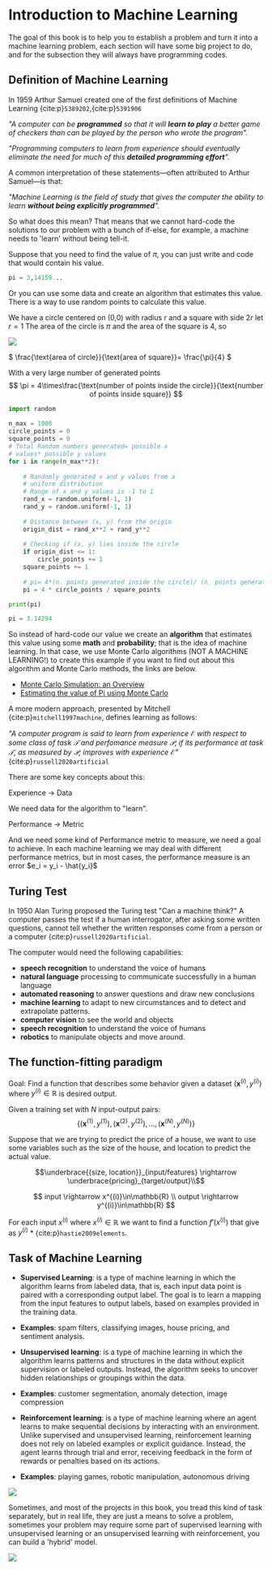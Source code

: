 # Introduction to Machine Learning

The goal of this book is to help you to establish a problem and turn it into a machine learning problem, each section will have some big project to do, and for the subsection they will always have programming codes.

## Definition of Machine Learning

In 1959 Arthur Samuel created one of the first definitions of Machine Learning {cite:p}`5389202`,{cite:p}`5391906`

*"A computer can be **programmed** so that it will **learn to play** a better game of checkers than can be played by the person who wrote the program".*

*"Programming computers to learn from experience should eventually eliminate the need for much of this **detailed programming effort**".*

A common interpretation of these statements—often attributed to Arthur Samuel—is that:

*"Machine Learning is the field of study that gives the computer the ability to learn **without being explicitly programmed**".*

So what does this mean? That means that we cannot hard-code the solutions to our problem with a bunch of if-else, for example, a machine needs to 'learn' without being tell-it. 

Suppose that you need to find the value of $\pi$, you can just write and code that would contain his value.

```python
pi = 3,14159...
```

Or you can use some data and create an algorithm that estimates this value. There is a way to use random points to calculate this value.

We have a circle centered on (0,0) with radius $r$ and a square with side $2r$ let $r=1$ The area of the circle is $\pi$ and the area of the square is 4, so

![](./01-basic-concepts/img/monte.png)

$ \frac{\text{area of circle}}{\text{area of square}}= \frac{\pi}{4} $

With a very large number of generated points
$$ \pi = 4\times\frac{\text{number of points inside the circle}}{\text{number of points inside square}} $$

```python
import random
 
n_max = 1000
circle_points = 0
square_points = 0
# Total Random numbers generated= possible x
# values* possible y values
for i in range(n_max**2):
 
    # Randomly generated x and y values from a
    # uniform distribution
    # Range of x and y values is -1 to 1
    rand_x = random.uniform(-1, 1)
    rand_y = random.uniform(-1, 1)
 
    # Distance between (x, y) from the origin
    origin_dist = rand_x**2 + rand_y**2
 
    # Checking if (x, y) lies inside the circle
    if origin_dist <= 1:
        circle_points += 1
    square_points += 1
 
    # pi= 4*(n. points generated inside the circle)/ (n. points generated inside the square)
    pi = 4 * circle_points / square_points

print(pi)
```

```python
pi = 3.14294
```

So instead of hard-code our value we create an **algorithm** that estimates this value using some **math** and **probability**; that is the idea of machine learning. In that case, we use Monte Carlo algorithms (NOT A MACHINE LEARNING!) to create this example if you want to find out about this algorithm and Monte Carlo methods, the links are below.

* [Monte Carlo Simulation: an Overview](https://www.sciencedirect.com/topics/economics-econometrics-and-finance/monte-carlo-simulation)
* [Estimating the value of Pi using Monte Carlo](https://www.geeksforgeeks.org/estimating-value-pi-using-monte-carlo/)


A more modern approach, presented by Mitchell {cite:p}`mitchell1997machine`, defines learning as follows:

*"A computer program is said to learn from experience $\mathcal{E}$ with respect to some class of task $\mathcal{T}$ and perfomance measure $\mathcal{P}$, if its performance at task $\mathcal{T}$, as measured by $\mathcal{P}$, improves with experience $\mathcal{E}$"* {cite:p}`russell2020artificial`

There are some key concepts about this:

Experience ->  Data

We need data for the algorithm to "learn".

Performance -> Metric

And we need some kind of Performance metric to measure, we need a goal to achieve.
In each machine learning we may deal with different performance metrics, but in most cases, the performance measure is an error $e_i = y_i - \hat{y_i}$

## Turing Test
In 1950 Alan Turing proposed the Turing test "Can a machine think?"
A computer passes the test if a human interrogator, after asking some written questions, cannot tell whether the written responses come from a person or a computer {cite:p}`russell2020artificial`.

The computer would need the following capabilities:
* **speech recognition** to understand the voice of humans
* **natural language** processing to communicate successfully in a human language
* **automated reasoning** to answer questions and draw new conclusions
* **machine learning** to adapt to new circumstances and to detect and extrapolate patterns.
* **computer vision** to see the world and objects
* **speech recognition** to understand the voice of humans
* **robotics** to manipulate objects and move around.

## The function-fitting paradigm

Goal: Find a function that describes some behavior given a dataset $(\mathbf{x}^{(i)},y^{(i)})$ where $y^{(i)}\in\mathbb{R}$ is desired output.

Given a training set with $N$ input-output pairs:
$$\{(\mathbf{x}^{(1)},y^{(1)}),(\mathbf{x}^{(2)},y^{(2)}),...,(\mathbf{x}^{(N)},y^{(N)})\}$$

Suppose that we are trying to predict the price of a house, we want to use some variables such as the size of the house, and location to predict the actual value.

$$\underbrace{{size, location}}_{input/features} \rightarrow \underbrace{pricing}_{target/output}\\$$

$$
    input \rightarrow x^{(i)}\in\mathbb{R} \\
    output \rightarrow y^{(i)}\in\mathbb{R} 
$$


For each input $x^{(i)}$ where $x^{(i)}\in\mathbb{R}$ we want to find a function $f'(x^{(i)})$ that give as $y^{(i)}$ * {cite:p}`hastie2009elements`.

## Task of Machine Learning

* **Supervised Learning**: is a type of machine learning in which the algorithm learns from labeled data, that is, each input data point is paired with a corresponding output label. The goal is to learn a mapping from the input features to output labels, based on examples provided in the training data.

* **Examples**: spam filters, classifying images, house pricing, and sentiment analysis.

* **Unsupervised learning**: is a type of machine learning in which the algorithm learns patterns and structures in the data without explicit supervision or labeled outputs. Instead, the algorithm seeks to uncover hidden relationships or groupings within the data.

* **Examples**: customer segmentation, anomaly detection, image compression

* **Reinforcement learning**: is a type of machine learning where an agent learns to make sequential decisions by interacting with an environment. Unlike supervised and unsupervised learning, reinforcement learning does not rely on labeled examples or explicit guidance. Instead, the agent learns through trial and error, receiving feedback in the form of rewards or penalties based on its actions.

* **Examples**: playing games, robotic manipulation, autonomous driving 


![](./01-basic-concepts/img/super_intro.png)

Sometimes, and most of the projects in this book, you tread this kind of task separately, but in real life, they are just a means to solve a problem, sometimes your problem may require some part of supervised learning with unsupervised learning or an unsupervised learning with reinforcement, you can build a 'hybrid' model.

![](./01-basic-concepts/img/draw.png)